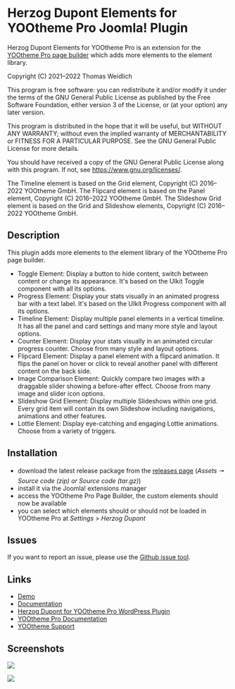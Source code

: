 # Herzog Dupont Elements for YOOtheme Pro Joomla! Plugin

Herzog Dupont Elements for YOOtheme Pro is an extension for the [YOOtheme Pro page builder](https://yootheme.com/page-builder) which adds more elements to the element library.

Copyright (C) 2021–2022 Thomas Weidlich

This program is free software: you can redistribute it and/or modify
it under the terms of the GNU General Public License as published by
the Free Software Foundation, either version 3 of the License, or
(at your option) any later version.

This program is distributed in the hope that it will be useful,
but WITHOUT ANY WARRANTY; without even the implied warranty of
MERCHANTABILITY or FITNESS FOR A PARTICULAR PURPOSE. See the
GNU General Public License for more details.

You should have received a copy of the GNU General Public License
along with this program. If not, see <https://www.gnu.org/licenses/>.

The Timeline element is based on the Grid element, Copyright (C) 2016–2022 YOOtheme GmbH. The Flipcard element is based on the Panel element, Copyright (C) 2016–2022 YOOtheme GmbH. The Slideshow Grid element is based on the Grid and Slideshow elements, Copyright (C) 2016–2022 YOOtheme GmbH.

## Description

This plugin adds more elements to the element library of the YOOtheme Pro page builder.

- Toggle Element: Display a button to hide content, switch between content or change its appearance. It's based on the UIkit Toggle component with all its options.
- Progress Element: Display your stats visually in an animated progress bar with a text label. It's based on the UIkit Progress component with all its options.
- Timeline Element: Display multiple panel elements in a vertical timeline. It has all the panel and card settings and many more style and layout options.
- Counter Element: Display your stats visually in an animated circular progress counter. Choose from many style and layout options.
- Flipcard Element: Display a panel element with a flipcard animation. It flips the panel on hover or click to reveal another panel with different content on the back side.
- Image Comparison Element: Quickly compare two images with a draggable slider showing a before-after effect. Choose from many image and slider icon options.
- Slideshow Grid Element: Display multiple Slideshows within one grid. Every grid item will contain its own Slideshow including navigations, animations and other features.
- Lottie Element: Display eye-catching and engaging Lottie animations. Choose from a variety of triggers.

## Installation

- download the latest release package from the [releases page](https://github.com/forrestkirby/herzogdupont-joomla/releases) (*Assets 🠖 Source code (zip) or Source code (tar.gz)*)
- install it via the Joomla! extensions manager
- access the YOOtheme Pro Page Builder, the custom elements should now be available
- you can select which elements should or should not be loaded in YOOtheme Pro at *Settings > Herzog Dupont*

## Issues

If you want to report an issue, please use the [Github issue tool](https://github.com/forrestkirby/herzogdupont-joomla/issues).

## Links

- [Demo](https://herzog-dupont.de/yootheme-pro)
- [Documentation](https://herzog-dupont.de/documentation/herzog-dupont-for-yootheme-pro)
- [Herzog Dupont for YOOtheme Pro WordPress Plugin](https://wordpress.org/plugins/herzog-dupont)
- [YOOtheme Pro Documentation](https://yootheme.com/support/yootheme-pro/joomla/introduction)
- [YOOtheme Support](https://yootheme.com/support)

## Screenshots

![](https://herzog-dupont.de/images/tutorials/tutorial-herzogdupont-1.jpg)

![](https://herzog-dupont.de/images/tutorials/tutorial-herzogdupont-2.jpg)
